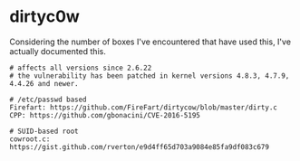 # dirtyc0w

Considering the number of boxes I've encountered that have used this, I've actually documented this.

```
# affects all versions since 2.6.22
# the vulnerability has been patched in kernel versions 4.8.3, 4.7.9, 4.4.26 and newer.

# /etc/passwd based
Firefart: https://github.com/FireFart/dirtycow/blob/master/dirty.c
CPP: https://github.com/gbonacini/CVE-2016-5195

# SUID-based root
cowroot.c: https://gist.github.com/rverton/e9d4ff65d703a9084e85fa9df083c679
```
